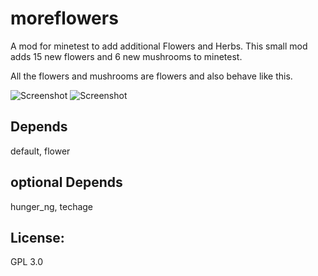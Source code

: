 # moreflowers

A mod for minetest to add additional Flowers and Herbs.
This small mod adds 15 new flowers and 6 new mushrooms to minetest.

All the flowers and mushrooms are flowers and also behave like this.

![Screenshot](https://github.com/acmgit/moreflowers/master/screenshot.jpg)
![Screenshot](https://github.com/acmgit/moreflowers/master/screenshot_2.jpg)

## Depends
default, flower

## optional Depends
hunger_ng, techage

## License:
GPL 3.0


